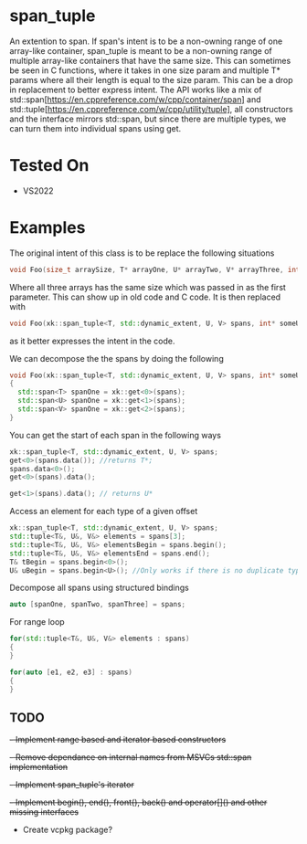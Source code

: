 # span_tuple
An extention to span. If span's intent is to be a non-owning range of one array-like container, span_tuple is meant to be a non-owning range of multiple array-like containers that have the same size. This can sometimes be seen in C functions, where it takes in one size param and multiple T* params where all their length is equal to the size param. This can be a drop in replacement to better express intent. 
The API works like a mix of std::span[https://en.cppreference.com/w/cpp/container/span] and std::tuple[https://en.cppreference.com/w/cpp/utility/tuple], all constructors and the interface mirrors std::span, but since there are multiple types, we can turn them into individual spans using get.

# Tested On
- VS2022

# Examples
The original intent of this class is to be replace the following situations
```c++
void Foo(size_t arraySize, T* arrayOne, U* arrayTwo, V* arrayThree, int* someUnrelatedPointer);
```
Where all three arrays has the same size which was passed in as the first parameter. This can show up in old code and C code. It is then replaced with
```c++
void Foo(xk::span_tuple<T, std::dynamic_extent, U, V> spans, int* someUnrelatedPointer);
```
as it better expresses the intent in the code. 

We can decompose the the spans by doing the following
```c++
void Foo(xk::span_tuple<T, std::dynamic_extent, U, V> spans, int* someUnrelatedPointer)
{
  std::span<T> spanOne = xk::get<0>(spans);
  std::span<U> spanOne = xk::get<1>(spans);
  std::span<V> spanOne = xk::get<2>(spans);
}
```

You can get the start of each span in the following ways
```c++
xk::span_tuple<T, std::dynamic_extent, U, V> spans;
get<0>(spans.data()); //returns T*;
spans.data<0>();
get<0>(spans).data();

get<1>(spans).data(); // returns U*
```

Access an element for each type of a given offset
```c++
xk::span_tuple<T, std::dynamic_extent, U, V> spans;
std::tuple<T&, U&, V&> elements = spans[3];
std::tuple<T&, U&, V&> elementsBegin = spans.begin();
std::tuple<T&, U&, V&> elementsEnd = spans.end();
T& tBegin = spans.begin<0>();
U& uBegin = spans.begin<U>(); //Only works if there is no duplicate type just like a tuple
```
Decompose all spans using structured bindings
```c++
auto [spanOne, spanTwo, spanThree] = spans;
```
For range loop
```c++
for(std::tuple<T&, U&, V&> elements : spans)
{
}

for(auto [e1, e2, e3] : spans)
{
}
```

## TODO
~~- Implement range based and iterator based constructors~~

~~- Remove dependance on internal names from MSVCs std::span implementation~~

~~- Implement span_tuple's iterator~~

~~- Implement begin(), end(), front(), back() and operator\[\]() and other missing interfaces~~
- Create vcpkg package?
